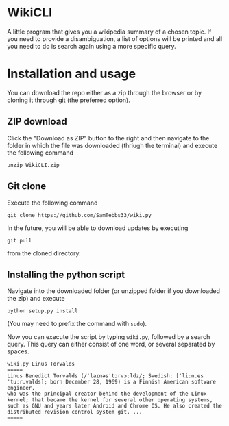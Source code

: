 # WikiCLI
A little program that gives you a wikipedia summary of a chosen topic. If you need to provide a disambiguation, a list of options will be printed and all you need to do is search again using a more specific query.

# Installation and usage
You can download the repo either as a zip through the browser or by cloning it through git (the preferred option).

## ZIP download
Click the "Download as ZIP" button to the right and then navigate to the folder in which the file was downloaded (thriugh the terminal) and execute the following command
```
unzip WikiCLI.zip
```

## Git clone
Execute the following command
```
git clone https://github.com/SamTebbs33/wiki.py
```

In the future, you will be able to download updates by executing
```
git pull
```
from the cloned directory.

## Installing the python script
Navigate into the downloaded folder (or unzipped folder if you downloaded the zip) and execute
```
python setup.py install
```
(You may need to prefix the command with `sudo`).

Now you can execute the script by typing `wiki.py`, followed by a search query. This query can either consist of one word, or several separated by spaces.
```
wiki.py Linus Torvalds
=====
Linus Benedict Torvalds (/ˈlaɪnəsˈtɔrvɔːldz/; Swedish: [ˈliːn.ɵs ˈtuːr.valds]; born December 28, 1969) is a Finnish American software engineer, 
who was the principal creator behind the development of the Linux kernel; that became the kernel for several other operating systems, 
such as GNU and years later Android and Chrome OS. He also created the distributed revision control system git. ...
=====
```

